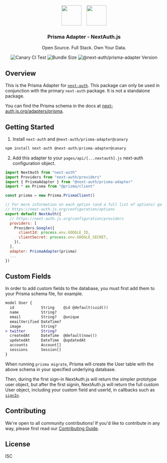 <p align="center">
   <br/>
   <a href="https://next-auth.js.org" target="_blank"><img height="64px" src="https://next-auth.js.org/img/logo/logo-sm.png" /></a>&nbsp;&nbsp;&nbsp;&nbsp;<img height="64px" src="https://raw.githubusercontent.com/nextauthjs/adapters/canary/packages/prisma/logo.svg" />
   <h3 align="center"><b>Prisma Adapter</b> - NextAuth.js</h3>
   <p align="center">
   Open Source. Full Stack. Own Your Data.
   </p>
   <p align="center" style="align: center;">
      <img src="https://github.com/nextauthjs/adapters/actions/workflows/canary.yml/badge.svg" alt="Canary CI Test" />
      <img src="https://img.shields.io/bundlephobia/minzip/@next-auth/prisma-adapter/canary" alt="Bundle Size"/>
      <img src="https://img.shields.io/npm/v/@next-auth/prisma-adapter/canary" alt="@next-auth/prisma-adapter Version" />
   </p>
</p>

## Overview

This is the Prisma Adapter for [`next-auth`](https://next-auth.js.org). This package can only be used in conjunction with the primary `next-auth` package. It is not a standalone package.

You can find the Prisma schema in the docs at [next-auth.js.org/adapters/prisma](https://next-auth.js.org/adapters/prisma).

## Getting Started

1. Install `next-auth` and `@next-auth/prisma-adapter@canary`

```js
npm install next-auth @next-auth/prisma-adapter@canary
```

2. Add this adapter to your `pages/api/[...nextauth].js` next-auth configuration object.

```js
import NextAuth from "next-auth"
import Providers from "next-auth/providers"
import { PrismaAdapter } from "@next-auth/prisma-adapter"
import * as Prisma from "@prisma/client"

const prisma = new Prisma.PrismaClient()

// For more information on each option (and a full list of options) go to
// https://next-auth.js.org/configuration/options
export default NextAuth({
  // https://next-auth.js.org/configuration/providers
  providers: [
    Providers.Google({
      clientId: process.env.GOOGLE_ID,
      clientSecret: process.env.GOOGLE_SECRET,
    }),
  ],
  adapter: PrismaAdapter(prisma)
  ...
})
```

## Custom Fields

In order to add custom fields to the database, you must first add them to your Prisma schema file, for example.

```diff
model User {
  id            String    @id @default(cuid())
  name          String?
  email         String?   @unique
  emailVerified DateTime?
  image         String?
> twitter       String?
  createdAt     DateTime  @default(now())
  updatedAt     DateTime  @updatedAt
  accounts      Account[]
  sessions      Session[]
}
```

When running `prisma migrate`, Prisma will create the User table with the above schema in your specified underlying database.

Then, during the first sign-in NextAuth.js will return the simpler prototype user object, but after the first signin, NextAuth.js will return the full custom User object, including your custom field and userId, in callbacks such as [`signIn`](https://next-auth.js.org/configuration/callbacks#sign-in-callback).

## Contributing

We're open to all community contributions! If you'd like to contribute in any way, please first read our [Contributing Guide](https://github.com/nextauthjs/adapters/blob/canary/CONTRIBUTING.md).

## License

ISC
